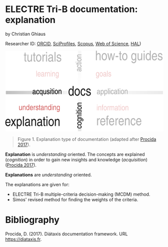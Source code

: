 # ELECTRE Tri-B documentation: explanation

by Christian Ghiaus

Researcher ID: [ORCID](https://orcid.org/0000-0001-5561-1245), [SciProfiles](https://sciprofiles.com/profile/2970335), [Scopus](https://www.scopus.com/authid/detail.uri?authorId=6603390490), [Web of Science](https://www.webofscience.com/wos/author/record/1651371), [HAL](https://cv.hal.science/cghiaus))


![Documentation](../../figs/docs_explanation.svg)

> Figure 1. Explanation type of documentation (adapted after [Procida 2017](https://diataxis.fr)).


__Explanation__ is _understanding_ oriented.
The concepts are explained (_cognition_) in order to gain new insights and knowledge (_acquisition_) ([Procida 2017](https://diataxis.fr)).

__Explanations__ are _understanding_ oriented.

The explanations are given for: 
- ELECTRE Tri-B multiple-criteria decision-making (MCDM) method.
- Simos' revised method for finding the weights of the criteria.

# Bibliography
Procida, D. (2017). Diátaxis documentation framework. URL https://diataxis.fr.

